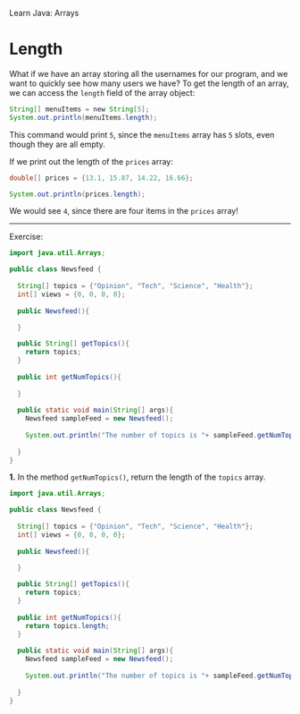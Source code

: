 Learn Java: Arrays
# Length

What if we have an array storing all the usernames for our program, and we want to quickly see how many users we have? To get the length of an array, we can access the `length` field of the array object:

```java
String[] menuItems = new String[5];
System.out.println(menuItems.length);
```

This command would print `5`, since the `menuItems` array has `5` slots, even though they are all empty.

If we print out the length of the `prices` array:

```java
double[] prices = {13.1, 15.87, 14.22, 16.66}; 

System.out.println(prices.length);
```

We would see `4`, since there are four items in the `prices` array!

---

Exercise:

```java
import java.util.Arrays;

public class Newsfeed {
  
  String[] topics = {"Opinion", "Tech", "Science", "Health"};
  int[] views = {0, 0, 0, 0};
  
  public Newsfeed(){

  }
    
  public String[] getTopics(){
    return topics;
  }
  
  public int getNumTopics(){
    
  }
  
  public static void main(String[] args){
    Newsfeed sampleFeed = new Newsfeed();
    
    System.out.println("The number of topics is "+ sampleFeed.getNumTopics());
   
  }
}
```

**1.** In the method `getNumTopics()`, return the length of the `topics` array.

```java
import java.util.Arrays;

public class Newsfeed {
  
  String[] topics = {"Opinion", "Tech", "Science", "Health"};
  int[] views = {0, 0, 0, 0};
  
  public Newsfeed(){

  }
    
  public String[] getTopics(){
    return topics;
  }
  
  public int getNumTopics(){
    return topics.length;
  }
  
  public static void main(String[] args){
    Newsfeed sampleFeed = new Newsfeed();
    
    System.out.println("The number of topics is "+ sampleFeed.getNumTopics());
   
  }
}
```
